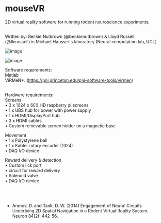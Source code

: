 # mouseVR
2D virtual reality software for running rodent neuroscience experiments. 
</br></br>

Written by: Beckie Nutbrown (@beckienutbrown) & Lloyd Russell (@llerussell) in Michael Hausser's laboratory (Neural computation lab, UCL)


![image](https://i.imgur.com/8oDdlv5.png)

![image](https://i.imgur.com/koTY4e2.gif)


Software requirements:</br>
Matlab</br>
ViRMeN*. (https://pni.princeton.edu/pni-software-tools/virmen)</br></br>
 

Hardware requirements:</br>
Screens</br>
•	3 x 1024 x 600 HD raspberry pi screens </br>
•	1 x UBS hub for power with power supply</br>
•	1 x HDMI/DisplayPort hub</br>
•	3 x HDMI cables </br>
•	Custom removable screen holder on a magnetic base </br>

Movement </br>
•	1 x Polystyrene ball </br>
•	1 x Kubler rotary encoder (1024)</br>
•	 DAQ I/O device </br>

Reward delivery & detection </br>
•	 Custom lick port</br>
•	 circuit for reward delivery </br>
•	 Solenoid valve</br>
•	 DAQ I/O device </br>
</br></br></br>

* Aronov, D. and Tank, D. W. (2014) Engagement of Neural Circuits Underlying 2D Spatial Navigation in a Rodent Virtual Reality System. Neuron 84(2): 442-56.



